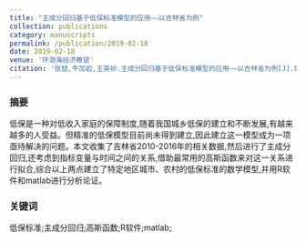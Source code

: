 ```yaml
---
title: "主成分回归基于低保标准模型的应用——以吉林省为例"
collection: publications
category: manuscripts
permalink: /publication/2019-02-18
date: 2019-02-18
venue: '环渤海经济瞭望'
citation: '张喆,牛加岩,王英祯.主成分回归基于低保标准模型的应用——以吉林省为例[J].环渤海经济瞭望,2019(02):88.DOI:10.16457/j.cnki.hbhjjlw.2019.02.064.'
---
```

### 摘要

低保是一种对低收入家庭的保障制度,随着我国城乡低保的建立和不断发展,有越来越多的人受益。但精准的低保模型目前尚未得到建立,因此建立这一模型成为一项亟待解决的问题。本文收集了吉林省2010-2016年的相关数据,然后进行了主成分回归,还考虑到指标变量与时间之间的关系,借助最常用的高斯函数来对这一关系进行拟合,综合以上两点建立了特定地区城市、农村的低保标准的数学模型,并用R软件和matlab进行分析论证。

### 关键词
低保标准;主成分回归;高斯函数;R软件;matlab;
